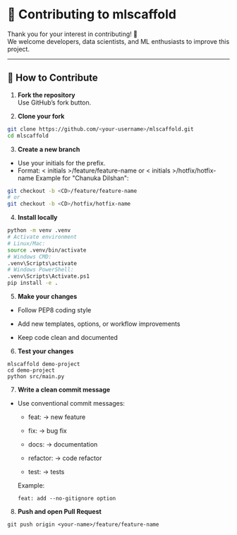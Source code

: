 # 🤝 Contributing to mlscaffold

Thank you for your interest in contributing! 🎉  
We welcome developers, data scientists, and ML enthusiasts to improve this project.

---

## 📌 How to Contribute

1. **Fork the repository**  
   Use GitHub’s fork button.

2. **Clone your fork**  
```bash
git clone https://github.com/<your-username>/mlscaffold.git
cd mlscaffold
```
3. **Create a new branch**

* Use your initials for the prefix.
* Format: < initials >/feature/feature-name or < initials >/hotfix/hotfix-name
Example for "Chanuka Dilshan":
```bash
git checkout -b <CD>/feature/feature-name
# or
git checkout -b <CD>/hotfix/hotfix-name
```
4. **Install locally**
```bash
python -m venv .venv
# Activate environment
# Linux/Mac:
source .venv/bin/activate
# Windows CMD:
.venv\Scripts\activate
# Windows PowerShell:
.venv\Scripts\Activate.ps1
pip install -e .
```
5. **Make your changes**

* Follow PEP8 coding style

* Add new templates, options, or workflow improvements

* Keep code clean and documented

6. **Test your changes**

```
mlscaffold demo-project
cd demo-project
python src/main.py
```

7. **Write a clean commit message**

* Use conventional commit messages:

    * feat: → new feature

    * fix: → bug fix

    * docs: → documentation

    * refactor: → code refactor

    * test: → tests

    Example:
    ```
    feat: add --no-gitignore option
    ```

8. **Push and open Pull Request**

```
git push origin <your-name>/feature/feature-name
```